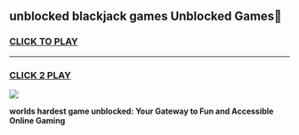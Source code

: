 
## unblocked blackjack games Unblocked Games👋
<h3>
<a href="https://premium.freeplayer.one?title=unblocked_blackjack_games&ref=16F">CLICK TO PLAY</a></h3>
<hr>

<h3>
<a href="https://premium.freeplayer.one?title=unblocked_blackjack_games&ref=16F">CLICK 2 PLAY</a>
  
</h3>

<a href="https://premium.freeplayer.one?title=unblocked_blackjack_games&ref=16F/"><img src="https://clearcache.store/games.png"></a>


**worlds hardest game unblocked: Your Gateway to Fun and Accessible Online Gaming**
